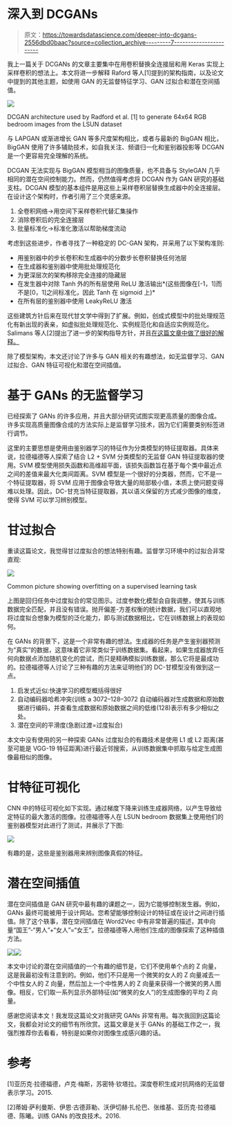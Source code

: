# 深入到 DCGANs

> 原文：<https://towardsdatascience.com/deeper-into-dcgans-2556dbd0baac?source=collection_archive---------7----------------------->

我上一篇关于 DCGANs 的文章主要集中在用卷积替换全连接层和用 Keras 实现上采样卷积的想法上。本文将进一步解释 Raford 等人[1]提到的架构指南，以及论文中提到的其他主题，如使用 GAN 的无监督特征学习、GAN 过拟合和潜在空间插值。

![](img/4c864e792dd788a22eeae900200e59c6.png)

DCGAN architecture used by Radford et al. [1] to generate 64x64 RGB bedroom images from the LSUN dataset

与 LAPGAN 或渐进增长 GAN 等多尺度架构相比，或者与最新的 BigGAN 相比，BigGAN 使用了许多辅助技术，如自我关注、频谱归一化和鉴别器投影等 DCGAN 是一个更容易完全理解的系统。

DCGAN 无法实现与 BigGAN 模型相当的图像质量，也不具备与 StyleGAN 几乎相同的潜在空间控制能力。然而，仍然值得考虑将 DCGAN 作为 GAN 研究的基础支柱。DCGAN 模型的基本组件是用这些上采样卷积层替换生成器中的全连接层。在设计这个架构时，作者引用了三个灵感来源。

1.  全卷积网络→用空间下采样卷积代替汇集操作
2.  消除卷积后的完全连接层
3.  批量标准化→标准化激活以帮助梯度流动

考虑到这些进步，作者寻找了一种稳定的 DC-GAN 架构，并采用了以下架构准则:

*   用鉴别器中的步长卷积和生成器中的分数步长卷积替换任何池层
*   在生成器和鉴别器中使用批处理规范化
*   为更深层次的架构移除完全连接的隐藏层
*   在发生器中对除 Tanh 外的所有层使用 ReLU 激活输出*(这些图像在[-1，1]而不是[0，1]之间标准化，因此 Tanh 在 sigmoid 上)*
*   在所有层的鉴别器中使用 LeakyReLU 激活

这些建筑方针后来在现代甘文学中得到了扩展。例如，创成式模型中的批处理规范化有新出现的表亲，如虚拟批处理规范化、实例规范化和自适应实例规范化。Salimans 等人[2]提出了进一步的架构指导方针，并且[在这篇文章中做了很好的解释。](/gan-ways-to-improve-gan-performance-acf37f9f59b)

除了模型架构，本文还讨论了许多与 GAN 相关的有趣想法，如无监督学习、GAN 过拟合、GAN 特征可视化和潜在空间插值。

# 基于 GANs 的无监督学习

已经探索了 GANs 的许多应用，并且大部分研究试图实现更高质量的图像合成。许多实现高质量图像合成的方法实际上是监督学习技术，因为它们需要类别标签进行调节。

这里的主要思想是使用由鉴别器学习的特征作为分类模型的特征提取器。具体来说，拉德福德等人探索了结合 L2 + SVM 分类模型的无监督 GAN 特征提取器的使用。SVM 模型使用损失函数和高维超平面，该损失函数旨在基于每个类中最近点之间的差值来最大化类间距离。SVM 模型是一个很好的分类器，然而，它不是一个特征提取器，将 SVM 应用于图像会导致大量的局部极小值，本质上使问题变得难以处理。因此，DC-甘充当特征提取器，其以语义保留的方式减少图像的维度，使得 SVM 可以学习辨别模型。

# **甘过拟合**

重读这篇论文，我觉得甘过度拟合的想法特别有趣。监督学习环境中的过拟合非常直观:

![](img/9b51b53049e572f30c77c1c4a675d412.png)

Common picture showing overfitting on a supervised learning task

上图是回归任务中过度拟合的常见图示。过度参数化模型会自我调整，使其与训练数据完全匹配，并且没有错误。抛开偏差-方差权衡的统计数据，我们可以直观地将过度拟合想象为模型的泛化能力，即与测试数据相比，它在训练数据上的表现如何。

在 GANs 的背景下，这是一个非常有趣的想法。生成器的任务是产生鉴别器预测为“真实”的数据，这意味着它非常类似于训练数据集。看起来，如果生成器放弃任何向数据点添加随机变化的尝试，而只是精确模拟训练数据，那么它将是最成功的。拉德福德等人讨论了三种有趣的方法来证明他们的 DC-甘模型没有做到这一点。

1.  启发式近似:快速学习的模型概括得很好
2.  自动编码器哈希冲突(训练 a 3072–128–3072 自动编码器对生成数据和原始数据进行编码，并查看生成数据和原始数据之间的低维(128)表示有多少相似之处。
3.  潜在空间的平滑度(急剧过渡=过度拟合)

本文中没有使用的另一种探索 GANs 过度拟合的有趣技术是使用 L1 或 L2 距离(甚至可能是 VGG-19 特征距离)进行最近邻搜索，从训练数据集中抓取与给定生成图像最相似的图像。

# **甘特征可视化**

CNN 中的特征可视化如下实现。通过梯度下降来训练生成器网络，以产生导致给定特征的最大激活的图像。拉德福德等人在 LSUN bedroom 数据集上使用他们的鉴别器模型对此进行了测试，并展示了下图:

![](img/4eaffc4850ad2b700f596cb02afb3dbe.png)

有趣的是，这些是鉴别器用来辨别图像真假的特征。

# **潜在空间插值**

潜在空间插值是 GAN 研究中最有趣的课题之一，因为它能够控制发生器。例如，GANs 最终可能被用于设计网站。您希望能够控制设计的特征或在设计之间进行插值。除了这个轶事，潜在空间插值在 Word2Vec 中有非常普遍的描述，其中向量“国王”-“男人”+“女人”=“女王”。拉德福德等人用他们生成的图像探索了这种插值方法。

![](img/51b6814dcd6b9ed5694695563ab90eab.png)![](img/1b885a7e1c1f547a7bee7f5adf3c2f35.png)

本文中讨论的潜在空间插值的一个有趣的细节是，它们不使用单个点的 Z 向量，这是我最初没有注意到的。例如，他们不只是用一个微笑的女人的 Z 向量减去一个中性女人的 Z 向量，然后加上一个中性男人的 Z 向量来获得一个微笑的男人图像。相反，它们取一系列显示外部特征(如“微笑的女人”)的生成图像的平均 Z 向量。

感谢您阅读本文！我发现这篇论文对我研究 GANs 非常有用。每次我回到这篇论文，我都会对论文的细节有所欣赏。这篇文章是关于 GANs 的基础工作之一，我强烈推荐你去看看，特别是如果你对图像生成感兴趣的话。

# 参考

[1]亚历克·拉德福德，卢克·梅斯，苏密特·钦塔拉。深度卷积生成对抗网络的无监督表示学习。2015.

[2]蒂姆·萨利曼斯、伊恩·古德菲勒、沃伊切赫·扎伦巴、张维基、亚历克·拉德福德、陈曦。训练 GANs 的改良技术。2016.